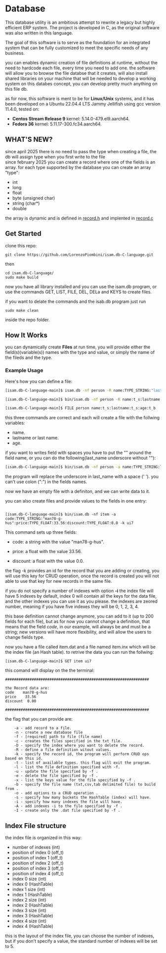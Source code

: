 # Database 

This database utility is an ambitious attempt to rewrite a legacy but highly efficient ERP system. The project is developed in C, as the original software was also written in this language.

The goal of this software is to serve as the foundation for an integrated system that can be fully customized to meet the specific needs of any business.

you can enables dynamic creation of file definitions at runtime, without the need to hardcode each file, every time you need to add one. the software will allow you to browse the file databse that it creates, will also install shared libraries on your machine that will be needed to develop a working system on this databes concept, you can develop pretty much anything on this file db.

as for now, this software is ment to be for **Linux/Unix** systems, and it has been developed on a Ubuntu 22.04.4 LTS Jammy Jellifish using gcc version 11.4.0, tested on:

- **Centos Stream Release 9** kernel: 5.14.0-479.el9.aarch64.
- **Fedora 36** kernel: 5.11.17-300.fc34.aarch64.

## WHAT'S NEW?

since april 2025 there is no need to pass the type when creating a file, the db will assign type when you first write to the file   
since february 2025 you can create a record where one of the fields is an array.
for each type supported by the database you can create an array "type":

- int
- long
- float
- byte (unsigned char)
- string (char*)
- double

the array is dynamic and is defined in [record.h](https://github.com/LorenzoPiombini/isam.db-C-language/blob/main/include/record.h) and implented in [record.c](https://github.com/LorenzoPiombini/isam.db-C-language/blob/main/src/record.c)

## Get Started

clone this repo:

```plaintext
git clone https://github.com/LorenzoPiombini/isam.db-C-language.git
```

then

```plain text
cd isam.db-C-language/
sudo make build
```

now you have all library installed and you can use the isam.db program, or use the commands GET, LIST, FILE, DEL, DELa and KEYS to create files.

if you want to delate the commands and the isab.db program just run

```plaintext
sudo make clean 
```

inside the repo folder.

## How It Works

you can dynamically create **Files** at run time, you will provide either  the field(s)(variable(s)) names with the type and value, or simply the name of the fileds and the type.

### Example Usage

Here's how you can define a file:

```bash
[isam.db-C-language-main]$ isam.db -nf person -R name:TYPE_STRING:"last name":TYPE_STRING:age:TYPE_BYTE
```

```bash
[isam.db-C-language-main]$ bin/isam.db -nf person -R name:t_s:lastname:t_s:age:t_b
```

```bash
[isam.db-C-language-main]$ FILE person name:t_s:lastname:t_s:age:t_b
```

this three commands are correct and each will create a file with the follwing variables:

- name.
- lastname or last name.
- age.

if you want to writes field with spaces you have to put the "" around the field name, or you can do the following(last_name underscore without ""):

```bash
[isam.db-C-language-main]$ bin/isam.db -nf person -a name:TYPE_STRING:last_name:TYPE_STRING:age:TYPE_BYTE
```

the program will replace the underscore in last_name with a space (' ').
you can't use colon (":") in the fields names.

now we have an empty file with a definiton, and we can write data to it.

you can also create files and provide values to the fields in one entry:

```plaintext

[isam.db-C-language-main]$ bin/isam.db -nf item -a code:TYPE_STRING:"man78-g-hus":price:TYPE_FLOAT:33.56:discount:TYPE_FLOAT:0.0 -k ui7

```

This command sets up three fields:

- code: a string with the value "man78-g-hus".

- price: a float with the value 33.56.

- discount: a float with the value 0.0.

the flag -k provides an id for the record that you are adding or creating, you will use this key for CRUD operation, once the record is created you will not able to use that key for new records in the same file.

if you do not specify a number of indexes with option **-i** the index file will have 5 indexes by default, index 0 will contain all the keys for the data file, and the other indexes you can use it as you please.
the indexes are zeored number, meaning if you have five indexes they will be 0, 1, 2, 3, 4.

this base definition cannot change anymore, you can add to it (up to 200 fields for each file), but as for now you cannot change a definition, that means that the field *code*, in our example, will always be and must be a string; new versions will have more flexibility, and will allow the users to change fields type.

now you have a file called item.dat and a file named item.inx which will be the index file (an Hash table).
to retrive the data you can run the follwing:

```plain text
[isam.db-C-language-main]$ GET item ui7
```

this comand will display on the the terminal:

```plain text
#################################################################

the Record data are: 
code    man78-g-hus
price    33.56
discount  0.00

#################################################################

```

the flag that you can provide are:

```plaintext
    -a - add record to a file.
    -n - create a new database file
    -f - [required] path to file (file name)
    -c - creates the files specified in the txt file.
    -D - specify the index where you want to delete the record.
    -R - define a file definition witout values.
    -k - specify the record id, the program will perform CRUD ops based on this id.
    -t - list of available types. this flag will exit the program.
    -l - list the file definition specified with -f.
    -u - update the file specified by -f .
    -e - delete the file specified by -f .
    -x - list the keys value for the file specified by -f .
    -b - specify the file name (txt,csv,tab delimited file) to build from .
    -o - add options to a CRUD operation .
    -s - specify how many buckets the HashTable (index) will have.
    -i - specify how many indexes the file will have.
    -A - add indexes -i to the file specified by -f .
    -I - create only the .dat file specified by -f . 

```

## Index File structure

the index file is organized in this way:

- number of indexes (int)
- position of index 0 (off_t)
- position of index 1 (off_t)
- position of index 2 (off_t)
- position of index 3 (off_t)
- position of index 4 (off_t)
- index 0 size (int)
- index 0 (HashTable)
- index 1 size (int)
- index 1 (HashTable)
- index 2 size (int)
- index 2 (HashTable)
- index 3 size (int)
- index 3 (HashTable)
- index 4 size (int)
- index 4 (HashTable)

this is the layout of the index file, you can choose the number of indexes, but if you don't specify
a value, the standard number of indexes will be set to 5.
